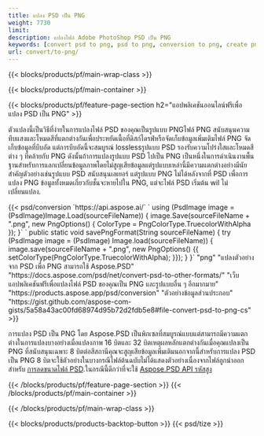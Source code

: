 ```yaml
---
title: แปลง PSD เป็น PNG
weight: 7730
limit: 
description: แปลงไฟล์ Adobe PhotoShop PSD เป็น PNG
keywords: [convert psd to png, psd to png, conversion to png, create png from psd, print psd as png]
url: convert/to-png/
---
```


{{< blocks/products/pf/main-wrap-class >}}

{{< blocks/products/pf/main-container >}}

{{< blocks/products/pf/feature-page-section h2="แอปพลิเคชันออนไลน์ฟรีเพื่อแปลง PSD เป็น PNG" >}}
<p>ตัวแปลงนี้เป็นวิธีที่ง่ายในการแปลงไฟล์ PSD ของคุณเป็นรูปแบบ PNGไฟล์ PNG สนับสนุนความทึบแสงและโหมดสีที่แตกต่างกันเพื่อประหยัดเนื้อที่ดิสก์ไดรฟ์หรือจัดเก็บข้อมูลเพิ่มเติมไฟล์ PNG จัดเก็บข้อมูลที่บีบอัด แต่การบีบอัดนี้จะสมบูรณ์ losslessรูปแบบ PSD รองรับความโปร่งใสและโหมดสีต่าง ๆ ที่คล้ายกับ PNG ดังนั้นถ้าการแปลงรูปแบบ PSD ไปเป็น PNG เป็นหนึ่งในการดำเนินงานพื้นฐานสำหรับการแลกเปลี่ยนข้อมูลภาพโดยไม่สูญเสียข้อมูลแต่รูปแบบเหล่านี้มีความแตกต่างอย่างมีนัยสำคัญตัวอย่างเช่นรูปแบบ PSD สนับสนุนเลเยอร์ แต่รูปแบบ PNG ไม่ได้หลังจากที่ PSD เพื่อการแปลง PNG ข้อมูลทั้งหมดเกี่ยวกับชั้นจะหายไปใน PNG, แต่จะไฟล์ PSD เริ่มต้น wil ไม่เปลี่ยนแปลง.</p>
{{< psd/conversion `https://api.aspose.ai/` 
`    using (PsdImage image = (PsdImage)Image.Load(sourceFileName))
    {
        image.Save(sourceFileName + ".png",  new PngOptions() {  ColorType = PngColorType.TruecolorWithAlpha });
    }` 
	`    public static void savePngFormat(String sourceFileName) {
        try (PsdImage image = (PsdImage) Image.load(sourceFileName)) {
            image.save(sourceFileName + ".png", new PngOptions() {{
                setColorType(PngColorType.TruecolorWithAlpha);
            }});
        }
    }` 
	"png" 
"แปลงตัวอย่างจาก PSD เพื่อ PNG สามารถใช้ Aspose.PSD"  "https://docs.aspose.com/psd/net/convert-psd-to-other-formats/" 
"เว็บแอปพลิเคชันฟรีเพื่อแปลงไฟล์ PSD ของคุณเป็น PNG และรูปแบบอื่น ๆ อีกมากมาย" "https://products.aspose.app/psd/conversion" 
"ตัวอย่างข้อมูลส่วนประกอบ" "https://gist.github.com/aspose-com-gists/5a58a43ac00fd68974d95b72d2fdb5e8#file-convert-psd-to-png-cs" >}}
<p>การแปลง PSD เป็น PNG โดย Aspose.PSD เป็นพิกเซลที่สมบูรณ์แบบแต่สามารถมีความแตกต่างในการแปลงบางอย่างเมื่อแปลงภาพ 16 บิตและ 32 บิตเหตุผลหลักแตกต่างกันเมื่อคุณแปลงเป็น PNG ที่สนับสนุนเฉพาะ 8 บิตต่อสีสถานีคุณจะสูญเสียข้อมูลเพิ่มเติมนอกจากนี้สำหรับการแปลง PSD เป็น PNG 8 บิตจะใช้ตัวอย่างในบางกรณีไฟล์ต้นฉบับไม่ได้แสดงตัวอย่างเนื่องจากไฟล์ถูกนำออกสำหรับ <a href="/psd/reduce-size">การลดขนาดไฟล์ PSD</a>.ในกรณีนี้ดีกว่าที่จะใช้ <a href="/psd">Aspose.PSD API รหัสสูง</a></p>
{{< /blocks/products/pf/feature-page-section >}}
{{< /blocks/products/pf/main-container >}}


{{< /blocks/products/pf/main-wrap-class >}}

{{< blocks/products/products-backtop-button >}}
{{< psd/tize >}}

